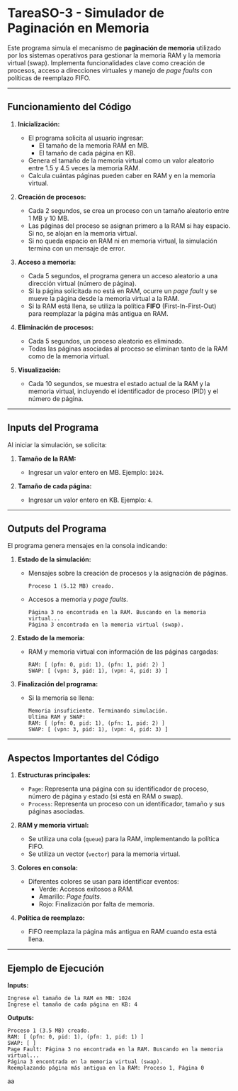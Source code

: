 # TareaSO-3 - Simulador de Paginación en Memoria

Este programa simula el mecanismo de **paginación de memoria** utilizado por los sistemas operativos para gestionar la memoria RAM y la memoria virtual (swap). Implementa funcionalidades clave como creación de procesos, acceso a direcciones virtuales y manejo de *page faults* con políticas de reemplazo FIFO.

---

## **Funcionamiento del Código**

1. **Inicialización:**

   - El programa solicita al usuario ingresar:
     - El tamaño de la memoria RAM en MB.
     - El tamaño de cada página en KB.
   - Genera el tamaño de la memoria virtual como un valor aleatorio entre 1.5 y 4.5 veces la memoria RAM.
   - Calcula cuántas páginas pueden caber en RAM y en la memoria virtual.

2. **Creación de procesos:**

   - Cada 2 segundos, se crea un proceso con un tamaño aleatorio entre 1 MB y 10 MB.
   - Las páginas del proceso se asignan primero a la RAM si hay espacio. Si no, se alojan en la memoria virtual.
   - Si no queda espacio en RAM ni en memoria virtual, la simulación termina con un mensaje de error.

3. **Acceso a memoria:**

   - Cada 5 segundos, el programa genera un acceso aleatorio a una dirección virtual (número de página).
   - Si la página solicitada no está en RAM, ocurre un *page fault* y se mueve la página desde la memoria virtual a la RAM.
   - Si la RAM está llena, se utiliza la política **FIFO** (First-In-First-Out) para reemplazar la página más antigua en RAM.

4. **Eliminación de procesos:**

   - Cada 5 segundos, un proceso aleatorio es eliminado.
   - Todas las páginas asociadas al proceso se eliminan tanto de la RAM como de la memoria virtual.

5. **Visualización:**

   - Cada 10 segundos, se muestra el estado actual de la RAM y la memoria virtual, incluyendo el identificador de proceso (PID) y el número de página.

---

## **Inputs del Programa**

Al iniciar la simulación, se solicita:

1. **Tamaño de la RAM:**

   - Ingresar un valor entero en MB. Ejemplo: `1024`.

2. **Tamaño de cada página:**

   - Ingresar un valor entero en KB. Ejemplo: `4`.

---

## **Outputs del Programa**

El programa genera mensajes en la consola indicando:

1. **Estado de la simulación:**

   - Mensajes sobre la creación de procesos y la asignación de páginas.
     ```
     Proceso 1 (5.12 MB) creado.
     ```
   - Accesos a memoria y *page faults.*
     ```
     Página 3 no encontrada en la RAM. Buscando en la memoria virtual...
     Página 3 encontrada en la memoria virtual (swap).
     ```

2. **Estado de la memoria:**

   - RAM y memoria virtual con información de las páginas cargadas:
     ```
     RAM: [ (pfn: 0, pid: 1), (pfn: 1, pid: 2) ]
     SWAP: [ (vpn: 3, pid: 1), (vpn: 4, pid: 3) ]
     ```

3. **Finalización del programa:**

   - Si la memoria se llena:
     ```
     Memoria insuficiente. Terminando simulación.
     Ultima RAM y SWAP:
     RAM: [ (pfn: 0, pid: 1), (pfn: 1, pid: 2) ]
     SWAP: [ (vpn: 3, pid: 1), (vpn: 4, pid: 3) ]
     ```

---

## **Aspectos Importantes del Código**

1. **Estructuras principales:**

   - `Page`: Representa una página con su identificador de proceso, número de página y estado (si está en RAM o swap).
   - `Process`: Representa un proceso con un identificador, tamaño y sus páginas asociadas.

2. **RAM y memoria virtual:**

   - Se utiliza una cola (`queue`) para la RAM, implementando la política FIFO.
   - Se utiliza un vector (`vector`) para la memoria virtual.

3. **Colores en consola:**

   - Diferentes colores se usan para identificar eventos:
     - Verde: Accesos exitosos a RAM.
     - Amarillo: *Page faults.*
     - Rojo: Finalización por falta de memoria.

4. **Política de reemplazo:**

   - FIFO reemplaza la página más antigua en RAM cuando esta está llena.

---

## **Ejemplo de Ejecución**

**Inputs:**

```
Ingrese el tamaño de la RAM en MB: 1024
Ingrese el tamaño de cada página en KB: 4
```

**Outputs:**

```
Proceso 1 (3.5 MB) creado.
RAM: [ (pfn: 0, pid: 1), (pfn: 1, pid: 1) ]
SWAP: [ ]
Page Fault: Página 3 no encontrada en la RAM. Buscando en la memoria virtual...
Página 3 encontrada en la memoria virtual (swap).
Reemplazando página más antigua en la RAM: Proceso 1, Página 0
```

aa

